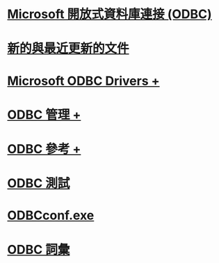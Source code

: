 # [Microsoft 開放式資料庫連接 (ODBC)](microsoft-open-database-connectivity-odbc.md)
# [新的與最近更新的文件](new-updated-odbc.md)

# [Microsoft ODBC Drivers +](../odbc/microsoft/microsoft-supplied-odbc-drivers.md)
# [ODBC 管理 +](../odbc/admin/odbc-data-source-administrator.md)
# [ODBC 參考 +](../odbc/reference/introduction-to-odbc.md)

# [ODBC 測試](odbc-test.md)
# [ODBCconf.exe](odbcconf-exe.md)
# [ODBC 詞彙](odbc-glossary.md)
